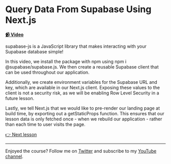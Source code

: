 # Query Data From Supabase Using Next.js

**[📹 Video](https://egghead.io/lessons/supabase-query-data-from-supabase-using-next-js)**

supabase-js is a JavaScript library that makes interacting with your Supabase database simple!

In this video, we install the package with npm using npm i @supabase/supabase.js. We then create a reusable Supabase client that can be used throughout our application.

Additionally, we create environment variables for the Supabase URL and key, which are available in our Next.js client. Exposing these values to the client is not a security risk, as we will be enabling Row Level Security in a future lesson.

Lastly, we tell Next.js that we would like to pre-render our landing page at build time, by exporting out a getStaticProps function. This ensures that our lesson data is only fetched once - when we rebuild our application - rather than each time to user visits the page.

[👉 Next lesson](/05-use-next-js-to-query-a-single-record-from-supabase)

---

Enjoyed the course? Follow me on [Twitter](https://twitter.com/_dijonmusters) and subscribe to my [YouTube channel](https://www.youtube.com/channel/UCPitAIwktfCfcMR4kDWebDQ).
